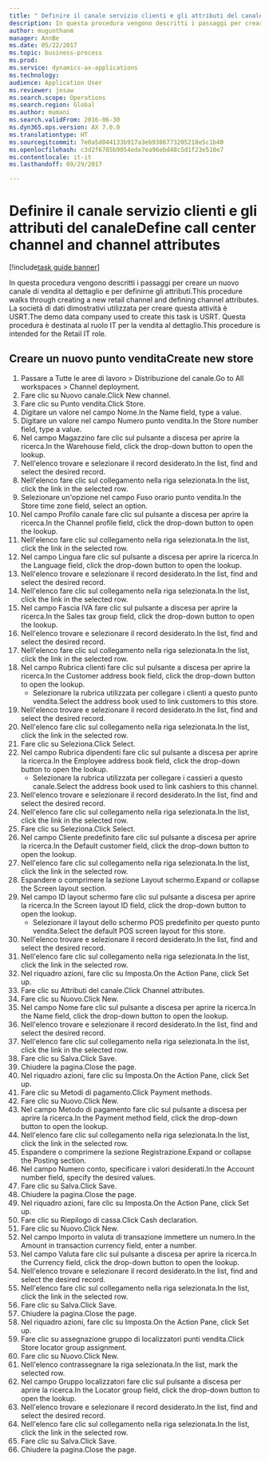 ```yaml
--- 
title: " Definire il canale servizio clienti e gli attributi del canale"
description: In questa procedura vengono descritti i passaggi per creare un nuovo canale di vendita al dettaglio e per definirne gli attributi.
author: mugunthanm
manager: AnnBe
ms.date: 05/22/2017
ms.topic: business-process
ms.prod: 
ms.service: dynamics-ax-applications
ms.technology: 
audience: Application User
ms.reviewer: josaw
ms.search.scope: Operations
ms.search.region: Global
ms.author: mumani
ms.search.validFrom: 2016-06-30
ms.dyn365.ops.version: AX 7.0.0
ms.translationtype: HT
ms.sourcegitcommit: 7e0a5d044133b917a3eb9386773205218e5c1b40
ms.openlocfilehash: c3d2f6785b9054ede7ea96ebd48c5d1f23e510e7
ms.contentlocale: it-it
ms.lasthandoff: 09/29/2017

---
```

# <a name="define-call-center-channel-and-channel-attributes"></a><span data-ttu-id="a40d3-103"> Definire il canale servizio clienti e gli attributi del canale</span><span class="sxs-lookup"><span data-stu-id="a40d3-103">Define call center channel and channel attributes</span></span>

[!include[task guide banner](../includes/task-guide-banner.md)]

<span data-ttu-id="a40d3-104">In questa procedura vengono descritti i passaggi per creare un nuovo canale di vendita al dettaglio e per definirne gli attributi.</span><span class="sxs-lookup"><span data-stu-id="a40d3-104">This procedure walks through creating a new retail channel and defining channel attributes.</span></span> <span data-ttu-id="a40d3-105">La società di dati dimostrativi utilizzata per creare questa attività è USRT.</span><span class="sxs-lookup"><span data-stu-id="a40d3-105">The demo data company used to create this task is USRT.</span></span> <span data-ttu-id="a40d3-106">Questa procedura è destinata al ruolo IT per la vendita al dettaglio.</span><span class="sxs-lookup"><span data-stu-id="a40d3-106">This procedure is intended for the Retail IT role.</span></span>


## <a name="create-new-store"></a><span data-ttu-id="a40d3-107">Creare un nuovo punto vendita</span><span class="sxs-lookup"><span data-stu-id="a40d3-107">Create new store</span></span>
1. <span data-ttu-id="a40d3-108">Passare a Tutte le aree di lavoro > Distribuzione del canale.</span><span class="sxs-lookup"><span data-stu-id="a40d3-108">Go to All workspaces > Channel deployment.</span></span>
2. <span data-ttu-id="a40d3-109">Fare clic su Nuovo canale.</span><span class="sxs-lookup"><span data-stu-id="a40d3-109">Click New channel.</span></span>
3. <span data-ttu-id="a40d3-110">Fare clic su Punto vendita.</span><span class="sxs-lookup"><span data-stu-id="a40d3-110">Click Store.</span></span>
4. <span data-ttu-id="a40d3-111">Digitare un valore nel campo Nome.</span><span class="sxs-lookup"><span data-stu-id="a40d3-111">In the Name field, type a value.</span></span>
5. <span data-ttu-id="a40d3-112">Digitare un valore nel campo Numero punto vendita.</span><span class="sxs-lookup"><span data-stu-id="a40d3-112">In the Store number field, type a value.</span></span>
6. <span data-ttu-id="a40d3-113">Nel campo Magazzino fare clic sul pulsante a discesa per aprire la ricerca.</span><span class="sxs-lookup"><span data-stu-id="a40d3-113">In the Warehouse field, click the drop-down button to open the lookup.</span></span>
7. <span data-ttu-id="a40d3-114">Nell'elenco trovare e selezionare il record desiderato.</span><span class="sxs-lookup"><span data-stu-id="a40d3-114">In the list, find and select the desired record.</span></span>
8. <span data-ttu-id="a40d3-115">Nell'elenco fare clic sul collegamento nella riga selezionata.</span><span class="sxs-lookup"><span data-stu-id="a40d3-115">In the list, click the link in the selected row.</span></span>
9. <span data-ttu-id="a40d3-116">Selezionare un'opzione nel campo Fuso orario punto vendita.</span><span class="sxs-lookup"><span data-stu-id="a40d3-116">In the Store time zone field, select an option.</span></span>
10. <span data-ttu-id="a40d3-117">Nel campo Profilo canale fare clic sul pulsante a discesa per aprire la ricerca.</span><span class="sxs-lookup"><span data-stu-id="a40d3-117">In the Channel profile field, click the drop-down button to open the lookup.</span></span>
11. <span data-ttu-id="a40d3-118">Nell'elenco fare clic sul collegamento nella riga selezionata.</span><span class="sxs-lookup"><span data-stu-id="a40d3-118">In the list, click the link in the selected row.</span></span>
12. <span data-ttu-id="a40d3-119">Nel campo Lingua fare clic sul pulsante a discesa per aprire la ricerca.</span><span class="sxs-lookup"><span data-stu-id="a40d3-119">In the Language field, click the drop-down button to open the lookup.</span></span>
13. <span data-ttu-id="a40d3-120">Nell'elenco trovare e selezionare il record desiderato.</span><span class="sxs-lookup"><span data-stu-id="a40d3-120">In the list, find and select the desired record.</span></span>
14. <span data-ttu-id="a40d3-121">Nell'elenco fare clic sul collegamento nella riga selezionata.</span><span class="sxs-lookup"><span data-stu-id="a40d3-121">In the list, click the link in the selected row.</span></span>
15. <span data-ttu-id="a40d3-122">Nel campo Fascia IVA fare clic sul pulsante a discesa per aprire la ricerca.</span><span class="sxs-lookup"><span data-stu-id="a40d3-122">In the Sales tax group field, click the drop-down button to open the lookup.</span></span>
16. <span data-ttu-id="a40d3-123">Nell'elenco trovare e selezionare il record desiderato.</span><span class="sxs-lookup"><span data-stu-id="a40d3-123">In the list, find and select the desired record.</span></span>
17. <span data-ttu-id="a40d3-124">Nell'elenco fare clic sul collegamento nella riga selezionata.</span><span class="sxs-lookup"><span data-stu-id="a40d3-124">In the list, click the link in the selected row.</span></span>
18. <span data-ttu-id="a40d3-125">Nel campo Rubrica clienti fare clic sul pulsante a discesa per aprire la ricerca.</span><span class="sxs-lookup"><span data-stu-id="a40d3-125">In the Customer address book field, click the drop-down button to open the lookup.</span></span>
    * <span data-ttu-id="a40d3-126">Selezionare la rubrica utilizzata per collegare i clienti a questo punto vendita.</span><span class="sxs-lookup"><span data-stu-id="a40d3-126">Select the address book used to link customers to this store.</span></span>  
19. <span data-ttu-id="a40d3-127">Nell'elenco trovare e selezionare il record desiderato.</span><span class="sxs-lookup"><span data-stu-id="a40d3-127">In the list, find and select the desired record.</span></span>
20. <span data-ttu-id="a40d3-128">Nell'elenco fare clic sul collegamento nella riga selezionata.</span><span class="sxs-lookup"><span data-stu-id="a40d3-128">In the list, click the link in the selected row.</span></span>
21. <span data-ttu-id="a40d3-129">Fare clic su Seleziona.</span><span class="sxs-lookup"><span data-stu-id="a40d3-129">Click Select.</span></span>
22. <span data-ttu-id="a40d3-130">Nel campo Rubrica dipendenti fare clic sul pulsante a discesa per aprire la ricerca.</span><span class="sxs-lookup"><span data-stu-id="a40d3-130">In the Employee address book field, click the drop-down button to open the lookup.</span></span>
    * <span data-ttu-id="a40d3-131">Selezionare la rubrica utilizzata per collegare i cassieri a questo canale.</span><span class="sxs-lookup"><span data-stu-id="a40d3-131">Select the address book used to link cashiers to this channel.</span></span>  
23. <span data-ttu-id="a40d3-132">Nell'elenco trovare e selezionare il record desiderato.</span><span class="sxs-lookup"><span data-stu-id="a40d3-132">In the list, find and select the desired record.</span></span>
24. <span data-ttu-id="a40d3-133">Nell'elenco fare clic sul collegamento nella riga selezionata.</span><span class="sxs-lookup"><span data-stu-id="a40d3-133">In the list, click the link in the selected row.</span></span>
25. <span data-ttu-id="a40d3-134">Fare clic su Seleziona.</span><span class="sxs-lookup"><span data-stu-id="a40d3-134">Click Select.</span></span>
26. <span data-ttu-id="a40d3-135">Nel campo Cliente predefinito fare clic sul pulsante a discesa per aprire la ricerca.</span><span class="sxs-lookup"><span data-stu-id="a40d3-135">In the Default customer field, click the drop-down button to open the lookup.</span></span>
27. <span data-ttu-id="a40d3-136">Nell'elenco fare clic sul collegamento nella riga selezionata.</span><span class="sxs-lookup"><span data-stu-id="a40d3-136">In the list, click the link in the selected row.</span></span>
28. <span data-ttu-id="a40d3-137">Espandere o comprimere la sezione Layout schermo.</span><span class="sxs-lookup"><span data-stu-id="a40d3-137">Expand or collapse the Screen layout section.</span></span>
29. <span data-ttu-id="a40d3-138">Nel campo ID layout schermo fare clic sul pulsante a discesa per aprire la ricerca.</span><span class="sxs-lookup"><span data-stu-id="a40d3-138">In the Screen layout ID field, click the drop-down button to open the lookup.</span></span>
    * <span data-ttu-id="a40d3-139">Selezionare il layout dello schermo POS predefinito per questo punto vendita.</span><span class="sxs-lookup"><span data-stu-id="a40d3-139">Select the default POS screen layout for this store.</span></span>  
30. <span data-ttu-id="a40d3-140">Nell'elenco trovare e selezionare il record desiderato.</span><span class="sxs-lookup"><span data-stu-id="a40d3-140">In the list, find and select the desired record.</span></span>
31. <span data-ttu-id="a40d3-141">Nell'elenco fare clic sul collegamento nella riga selezionata.</span><span class="sxs-lookup"><span data-stu-id="a40d3-141">In the list, click the link in the selected row.</span></span>
32. <span data-ttu-id="a40d3-142">Nel riquadro azioni, fare clic su Imposta.</span><span class="sxs-lookup"><span data-stu-id="a40d3-142">On the Action Pane, click Set up.</span></span>
33. <span data-ttu-id="a40d3-143">Fare clic su Attributi del canale.</span><span class="sxs-lookup"><span data-stu-id="a40d3-143">Click Channel attributes.</span></span>
34. <span data-ttu-id="a40d3-144">Fare clic su Nuovo.</span><span class="sxs-lookup"><span data-stu-id="a40d3-144">Click New.</span></span>
35. <span data-ttu-id="a40d3-145">Nel campo Nome fare clic sul pulsante a discesa per aprire la ricerca.</span><span class="sxs-lookup"><span data-stu-id="a40d3-145">In the Name field, click the drop-down button to open the lookup.</span></span>
36. <span data-ttu-id="a40d3-146">Nell'elenco trovare e selezionare il record desiderato.</span><span class="sxs-lookup"><span data-stu-id="a40d3-146">In the list, find and select the desired record.</span></span>
37. <span data-ttu-id="a40d3-147">Nell'elenco fare clic sul collegamento nella riga selezionata.</span><span class="sxs-lookup"><span data-stu-id="a40d3-147">In the list, click the link in the selected row.</span></span>
38. <span data-ttu-id="a40d3-148">Fare clic su Salva.</span><span class="sxs-lookup"><span data-stu-id="a40d3-148">Click Save.</span></span>
39. <span data-ttu-id="a40d3-149">Chiudere la pagina.</span><span class="sxs-lookup"><span data-stu-id="a40d3-149">Close the page.</span></span>
40. <span data-ttu-id="a40d3-150">Nel riquadro azioni, fare clic su Imposta.</span><span class="sxs-lookup"><span data-stu-id="a40d3-150">On the Action Pane, click Set up.</span></span>
41. <span data-ttu-id="a40d3-151">Fare clic su Metodi di pagamento.</span><span class="sxs-lookup"><span data-stu-id="a40d3-151">Click Payment methods.</span></span>
42. <span data-ttu-id="a40d3-152">Fare clic su Nuovo.</span><span class="sxs-lookup"><span data-stu-id="a40d3-152">Click New.</span></span>
43. <span data-ttu-id="a40d3-153">Nel campo Metodo di pagamento fare clic sul pulsante a discesa per aprire la ricerca.</span><span class="sxs-lookup"><span data-stu-id="a40d3-153">In the Payment method field, click the drop-down button to open the lookup.</span></span>
44. <span data-ttu-id="a40d3-154">Nell'elenco fare clic sul collegamento nella riga selezionata.</span><span class="sxs-lookup"><span data-stu-id="a40d3-154">In the list, click the link in the selected row.</span></span>
45. <span data-ttu-id="a40d3-155">Espandere o comprimere la sezione Registrazione.</span><span class="sxs-lookup"><span data-stu-id="a40d3-155">Expand or collapse the Posting section.</span></span>
46. <span data-ttu-id="a40d3-156">Nel campo Numero conto, specificare i valori desiderati.</span><span class="sxs-lookup"><span data-stu-id="a40d3-156">In the Account number field, specify the desired values.</span></span>
47. <span data-ttu-id="a40d3-157">Fare clic su Salva.</span><span class="sxs-lookup"><span data-stu-id="a40d3-157">Click Save.</span></span>
48. <span data-ttu-id="a40d3-158">Chiudere la pagina.</span><span class="sxs-lookup"><span data-stu-id="a40d3-158">Close the page.</span></span>
49. <span data-ttu-id="a40d3-159">Nel riquadro azioni, fare clic su Imposta.</span><span class="sxs-lookup"><span data-stu-id="a40d3-159">On the Action Pane, click Set up.</span></span>
50. <span data-ttu-id="a40d3-160">Fare clic su Riepilogo di cassa.</span><span class="sxs-lookup"><span data-stu-id="a40d3-160">Click Cash declaration.</span></span>
51. <span data-ttu-id="a40d3-161">Fare clic su Nuovo.</span><span class="sxs-lookup"><span data-stu-id="a40d3-161">Click New.</span></span>
52. <span data-ttu-id="a40d3-162">Nel campo Importo in valuta di transazione immettere un numero.</span><span class="sxs-lookup"><span data-stu-id="a40d3-162">In the Amount in transaction currency field, enter a number.</span></span>
53. <span data-ttu-id="a40d3-163">Nel campo Valuta fare clic sul pulsante a discesa per aprire la ricerca.</span><span class="sxs-lookup"><span data-stu-id="a40d3-163">In the Currency field, click the drop-down button to open the lookup.</span></span>
54. <span data-ttu-id="a40d3-164">Nell'elenco trovare e selezionare il record desiderato.</span><span class="sxs-lookup"><span data-stu-id="a40d3-164">In the list, find and select the desired record.</span></span>
55. <span data-ttu-id="a40d3-165">Nell'elenco fare clic sul collegamento nella riga selezionata.</span><span class="sxs-lookup"><span data-stu-id="a40d3-165">In the list, click the link in the selected row.</span></span>
56. <span data-ttu-id="a40d3-166">Fare clic su Salva.</span><span class="sxs-lookup"><span data-stu-id="a40d3-166">Click Save.</span></span>
57. <span data-ttu-id="a40d3-167">Chiudere la pagina.</span><span class="sxs-lookup"><span data-stu-id="a40d3-167">Close the page.</span></span>
58. <span data-ttu-id="a40d3-168">Nel riquadro azioni, fare clic su Imposta.</span><span class="sxs-lookup"><span data-stu-id="a40d3-168">On the Action Pane, click Set up.</span></span>
59. <span data-ttu-id="a40d3-169">Fare clic su assegnazione gruppo di localizzatori punti vendita.</span><span class="sxs-lookup"><span data-stu-id="a40d3-169">Click Store locator group assignment.</span></span>
60. <span data-ttu-id="a40d3-170">Fare clic su Nuovo.</span><span class="sxs-lookup"><span data-stu-id="a40d3-170">Click New.</span></span>
61. <span data-ttu-id="a40d3-171">Nell'elenco contrassegnare la riga selezionata.</span><span class="sxs-lookup"><span data-stu-id="a40d3-171">In the list, mark the selected row.</span></span>
62. <span data-ttu-id="a40d3-172">Nel campo Gruppo localizzatori fare clic sul pulsante a discesa per aprire la ricerca.</span><span class="sxs-lookup"><span data-stu-id="a40d3-172">In the Locator group field, click the drop-down button to open the lookup.</span></span>
63. <span data-ttu-id="a40d3-173">Nell'elenco trovare e selezionare il record desiderato.</span><span class="sxs-lookup"><span data-stu-id="a40d3-173">In the list, find and select the desired record.</span></span>
64. <span data-ttu-id="a40d3-174">Nell'elenco fare clic sul collegamento nella riga selezionata.</span><span class="sxs-lookup"><span data-stu-id="a40d3-174">In the list, click the link in the selected row.</span></span>
65. <span data-ttu-id="a40d3-175">Fare clic su Salva.</span><span class="sxs-lookup"><span data-stu-id="a40d3-175">Click Save.</span></span>
66. <span data-ttu-id="a40d3-176">Chiudere la pagina.</span><span class="sxs-lookup"><span data-stu-id="a40d3-176">Close the page.</span></span>


